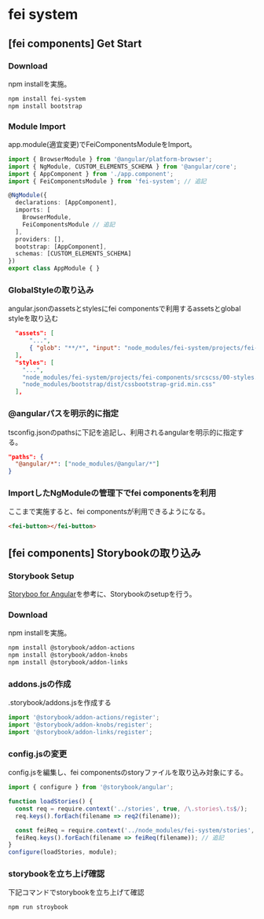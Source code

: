 # fei system

## [fei components] Get Start

### Download

npm installを実施。
```sh
npm install fei-system
npm install bootstrap
```

### Module Import

app.module(適宜変更)でFeiComponentsModuleをImport。

```ts:app.module.ts
import { BrowserModule } from '@angular/platform-browser';
import { NgModule, CUSTOM_ELEMENTS_SCHEMA } from '@angular/core';
import { AppComponent } from './app.component';
import { FeiComponentsModule } from 'fei-system'; // 追記

@NgModule({
  declarations: [AppComponent],
  imports: [
    BrowserModule,
    FeiComponentsModule // 追記
  ],
  providers: [],
  bootstrap: [AppComponent],
  schemas: [CUSTOM_ELEMENTS_SCHEMA]
})
export class AppModule { }
```

### GlobalStyleの取り込み

angular.jsonのassetsとstylesにfei componentsで利用するassetsとglobal styleを取り込む

```json:angular.json
  "assets": [
      "...",
      { "glob": "**/*", "input": "node_modules/fei-system/projects/fei-components/src/assets/", "output": "/assets/"}
  ],
  "styles": [
    "...",
    "node_modules/fei-system/projects/fei-components/srcscss/00-styles.scss",
    "node_modules/bootstrap/dist/cssbootstrap-grid.min.css"
  ],
```

### @angularパスを明示的に指定

tsconfig.jsonのpathsに下記を追記し、利用されるangularを明示的に指定する。

```json:tsconfig.json
"paths": {
  "@angular/*": ["node_modules/@angular/*"]
}
```

### ImportしたNgModuleの管理下でfei componentsを利用

ここまで実施すると、fei componentsが利用できるようになる。

```html
<fei-button></fei-button>
```

## [fei components] Storybookの取り込み

### Storybook Setup

[Storyboo for Angular](https://storybook.js.org/docs/guides/guide-angular/)を参考に、Storybookのsetupを行う。

### Download

npm installを実施。

```sh
npm install @storybook/addon-actions
npm install @storybook/addon-knobs
npm install @storybook/addon-links
```

### addons.jsの作成

.storybook/addons.jsを作成する

```js:addons.js
import '@storybook/addon-actions/register';
import '@storybook/addon-knobs/register';
import '@storybook/addon-links/register';
```

### config.jsの変更

config.jsを編集し、fei componentsのstoryファイルを取り込み対象にする。

```js:config.js
import { configure } from '@storybook/angular';

function loadStories() {
  const req = require.context('../stories', true, /\.stories\.ts$/);
  req.keys().forEach(filename => req2(filename));

  const feiReq = require.context('../node_modules/fei-system/stories', true, /\.stories\.ts$/); // 追記
  feiReq.keys().forEach(filename => feiReq(filename)); // 追記
}
configure(loadStories, module);
```

### storybookを立ち上げ確認

下記コマンドでstorybookを立ち上げて確認

```sh
npm run stroybook
```
